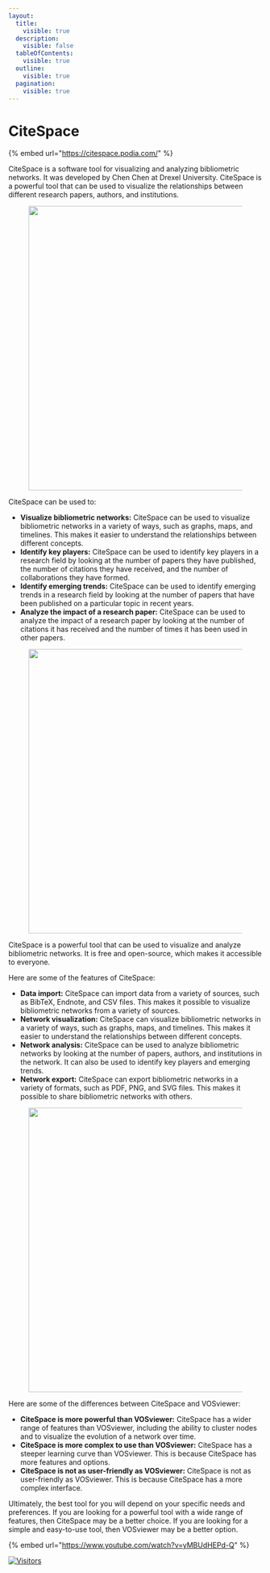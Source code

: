 ```yaml
---
layout:
  title:
    visible: true
  description:
    visible: false
  tableOfContents:
    visible: true
  outline:
    visible: true
  pagination:
    visible: true
---
```


# CiteSpace

{% embed url="https://citespace.podia.com/" %}

CiteSpace is a software tool for visualizing and analyzing bibliometric networks. It was developed by Chen Chen at Drexel University. CiteSpace is a powerful tool that can be used to visualize the relationships between different research papers, authors, and institutions.

<figure><img src="https://d31ezp3r8jwmks.cloudfront.net/4uqvgwkv5nwr4ileo6o7jk7t3iq3" alt="" width="563"></figure>

CiteSpace can be used to:

* **Visualize bibliometric networks:** CiteSpace can be used to visualize bibliometric networks in a variety of ways, such as graphs, maps, and timelines. This makes it easier to understand the relationships between different concepts.
* **Identify key players:** CiteSpace can be used to identify key players in a research field by looking at the number of papers they have published, the number of citations they have received, and the number of collaborations they have formed.
* **Identify emerging trends:** CiteSpace can be used to identify emerging trends in a research field by looking at the number of papers that have been published on a particular topic in recent years.
* **Analyze the impact of a research paper:** CiteSpace can be used to analyze the impact of a research paper by looking at the number of citations it has received and the number of times it has been used in other papers.

<figure><img src="https://ieee-dataport.org/sites/default/files/styles/3x2/public/GraphicalAbstract.png" alt="" width="563"></figure>

CiteSpace is a powerful tool that can be used to visualize and analyze bibliometric networks. It is free and open-source, which makes it accessible to everyone.

Here are some of the features of CiteSpace:

* **Data import:** CiteSpace can import data from a variety of sources, such as BibTeX, Endnote, and CSV files. This makes it possible to visualize bibliometric networks from a variety of sources.
* **Network visualization:** CiteSpace can visualize bibliometric networks in a variety of ways, such as graphs, maps, and timelines. This makes it easier to understand the relationships between different concepts.
* **Network analysis:** CiteSpace can be used to analyze bibliometric networks by looking at the number of papers, authors, and institutions in the network. It can also be used to identify key players and emerging trends.
* **Network export:** CiteSpace can export bibliometric networks in a variety of formats, such as PDF, PNG, and SVG files. This makes it possible to share bibliometric networks with others.

<figure><img src="https://d31ezp3r8jwmks.cloudfront.net/8cwoi9gkuw9m1ynfuf68om2dpmkl" alt="" width="563"></figure>

Here are some of the differences between CiteSpace and VOSviewer:

* **CiteSpace is more powerful than VOSviewer:** CiteSpace has a wider range of features than VOSviewer, including the ability to cluster nodes and to visualize the evolution of a network over time.
* **CiteSpace is more complex to use than VOSviewer:** CiteSpace has a steeper learning curve than VOSviewer. This is because CiteSpace has more features and options.
* **CiteSpace is not as user-friendly as VOSviewer:** CiteSpace is not as user-friendly as VOSviewer. This is because CiteSpace has a more complex interface.

Ultimately, the best tool for you will depend on your specific needs and preferences. If you are looking for a powerful tool with a wide range of features, then CiteSpace may be a better choice. If you are looking for a simple and easy-to-use tool, then VOSviewer may be a better option.

{% embed url="https://www.youtube.com/watch?v=yMBUdHEPd-Q" %}

[![Visitors](https://api.visitorbadge.io/api/visitors?path=https%3A%2F%2Fgithub.com%2Fdrshahizan\&labelColor=%23697689\&countColor=%23555555\&style=plastic)](https://visitorbadge.io/status?path=https%3A%2F%2Fgithub.com%2Fdrshahizan)
